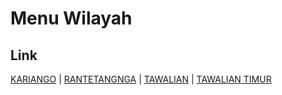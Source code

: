 # Menu Wilayah

## Link

[KARIANGO](https://github.com/gigit-pemilu/pemilu-2024-76-sulawesi-barat/tree/main/pilpres/hitung-suara/sub/76-sulawesi-barat/sub/03-mamasa/sub/14-tawalian/sub/2003-kariango)
 | 
[RANTETANGNGA](https://github.com/gigit-pemilu/pemilu-2024-76-sulawesi-barat/tree/main/pilpres/hitung-suara/sub/76-sulawesi-barat/sub/03-mamasa/sub/14-tawalian/sub/2004-rantetangnga)
 | 
[TAWALIAN](https://github.com/gigit-pemilu/pemilu-2024-76-sulawesi-barat/tree/main/pilpres/hitung-suara/sub/76-sulawesi-barat/sub/03-mamasa/sub/14-tawalian/sub/1001-tawalian)
 | 
[TAWALIAN TIMUR](https://github.com/gigit-pemilu/pemilu-2024-76-sulawesi-barat/tree/main/pilpres/hitung-suara/sub/76-sulawesi-barat/sub/03-mamasa/sub/14-tawalian/sub/2002-tawalian-timur)

